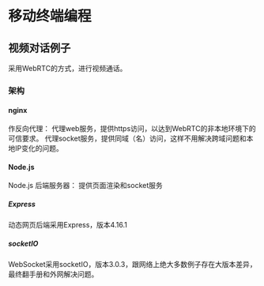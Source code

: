 # 移动终端编程
## 视频对话例子

采用WebRTC的方式，进行视频通话。

### 架构
#### nginx
作反向代理：
代理web服务，提供https访问，以达到WebRTC的非本地环境下的可信要求。
代理socket服务，提供同域（名）访问，这样不用解决跨域问题和本地IP变化的问题。

#### Node.js
Node.js 后端服务器：
提供页面渲染和socket服务

##### Express
动态网页后端采用Express，版本4.16.1

##### socketIO
WebSocket采用socketIO，版本3.0.3，跟网络上绝大多数例子存在大版本差异，最终翻手册和外网解决问题。